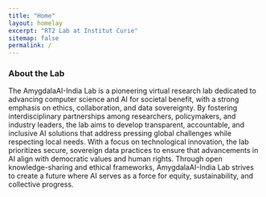 ```yaml
---
title: "Home"
layout: homelay
excerpt: "RT2 Lab at Institut Curie"
sitemap: false
permalink: /
---
```


### About the Lab

The AmygdalaAI-India Lab is a pioneering virtual research lab dedicated to advancing computer science and AI for societal benefit, with a strong emphasis on ethics, collaboration, and data sovereignty. By fostering interdisciplinary partnerships among researchers, policymakers, and industry leaders, the lab aims to develop transparent, accountable, and inclusive AI solutions that address pressing global challenges while respecting local needs. With a focus on technological innovation, the lab prioritizes secure, sovereign data practices to ensure that advancements in AI align with democratic values and human rights. Through open knowledge-sharing and ethical frameworks, AmygdalaAI-India Lab strives to create a future where AI serves as a force for equity, sustainability, and collective progress.
